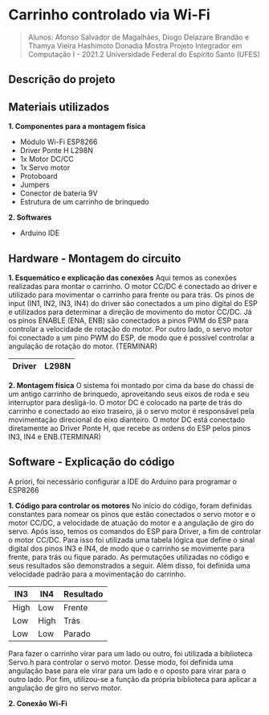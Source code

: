 # Carrinho controlado via Wi-Fi
> Alunos: Afonso Salvador de Magalhães, Diogo Delazare Brandão e Thamya Vieira Hashimoto Donadia 
Mostra Projeto Integrador em Computação I - 2021.2
Universidade Federal do Espírito Santo (UFES) 

## Descrição do projeto 


## Materiais utilizados 
**1. Componentes para a montagem física**
   - Módulo Wi-Fi ESP8266
   - Driver Ponte H L298N
   - 1x Motor DC/CC
   - 1x Servo motor 
   - Protoboard 
   - Jumpers
   - Conector de bateria 9V
   - Estrutura de um carrinho de brinquedo 

**2. Softwares**
   - Arduino IDE
    
## Hardware - Montagem do circuito 
**1. Esquemático e explicação das conexões** 
Aqui temos as conexões realizadas para montar o carrinho. O motor CC/DC é conectado ao driver e utilizado para movimentar o carrinho para frente ou para trás. Os pinos de input (IN1, IN2, IN3, IN4) do driver são conectados a um pino digital do ESP e utilizados para determinar a direção de movimento do motor CC/DC. Já os pinos ENABLE (ENA, ENB) são conectados a pinos PWM do ESP para controlar a velocidade de rotação do motor. Por outro lado, o servo motor foi conectado a um pino PWM do ESP, de modo que é possível controlar a angulação de rotação do motor. (TERMINAR)

| Driver | L298N |  
|--------|-------|  


**2. Montagem física**
O sistema foi montado por cima da base do chassi de um antigo carrinho de brinquedo, aproveitando seus eixos de roda e seu interruptor para desligá-lo. O motor DC é colocado na parte de trás do carrinho e conectado ao eixo traseiro, já o servo motor é responsável pela movimentação direcional do eixo dianteiro. O motor DC está conectado diretamente ao Driver Ponte H, que recebe as ordens do ESP pelos pinos IN3, IN4 e ENB.(TERMINAR)


## Software - Explicação do código
A priori, foi necessário configurar a IDE do Arduino para programar o ESP8266

**1. Código para controlar os motores**
No início do código, foram definidas constantes para nomear os pinos que estão conectados o servo motor e o motor CC/DC, a velocidade de atuação do motor e a angulação de giro do servo. Após isso, temos os comandos do ESP para Driver, a fim de controlar o motor CC/DC. Para isso foi utilizada uma tabela lógica que define o sinal digital dos pinos IN3 e IN4, de modo que o carrinho se movimente para frente, para trás ou fique parado. As permutações utilizadas no código e seus resultados são demonstrados a seguir. Além disso, foi definida uma velocidade padrão para a movimentação do carrinho. 

|  IN3  |  IN4  | Resultado |
|-------|-------|-----------|
| High  |  Low  | Frente    |
|  Low  |  High | Trás      |
|  Low  |  Low  | Parado

Para fazer o carrinho virar para um lado ou outro, foi utilizada a biblioteca Servo.h para controlar o servo motor. Desse modo, foi definida uma angulação base para ele virar para um lado e o oposto para virar para o outro lado. Por fim, utilizou-se a função da própria biblioteca para aplicar a angulação de giro no servo motor.

**2. Conexão Wi-Fi**






